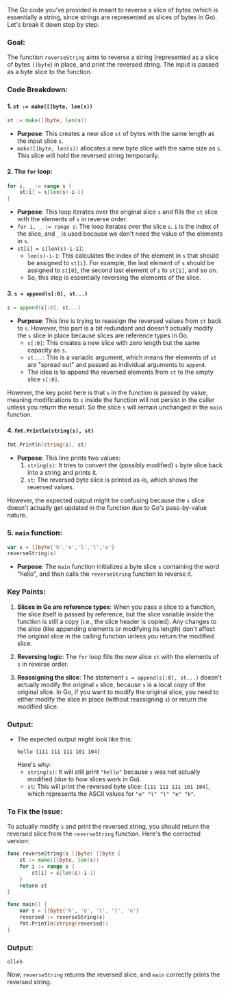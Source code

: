 The Go code you've provided is meant to reverse a slice of bytes (which is essentially a string, since strings are represented as slices of bytes in Go). Let's break it down step by step:

### Goal:
The function `reverseString` aims to reverse a string (represented as a slice of bytes `[]byte`) in place, and print the reversed string. The input is passed as a byte slice to the function.

### Code Breakdown:

#### 1. `st := make([]byte, len(s))`
```go
st := make([]byte, len(s))
```
- **Purpose**: This creates a new slice `st` of bytes with the same length as the input slice `s`.
- `make([]byte, len(s))` allocates a new byte slice with the same size as `s`. This slice will hold the reversed string temporarily.

#### 2. The `for` loop:
```go
for i, _ := range s {
    st[i] = s[len(s)-i-1]
}
```
- **Purpose**: This loop iterates over the original slice `s` and fills the `st` slice with the elements of `s` in reverse order.
- `for i, _ := range s`: The loop iterates over the slice `s`. `i` is the index of the slice, and `_` is used because we don't need the value of the elements in `s`.
- `st[i] = s[len(s)-i-1]`: 
  - `len(s)-i-1`: This calculates the index of the element in `s` that should be assigned to `st[i]`. For example, the last element of `s` should be assigned to `st[0]`, the second last element of `s` to `st[1]`, and so on.
  - So, this step is essentially reversing the elements of the slice.

#### 3. `s = append(s[:0], st...)`
```go
s = append(s[:0], st...)
```
- **Purpose**: This line is trying to reassign the reversed values from `st` back to `s`. However, this part is a bit redundant and doesn't actually modify the `s` slice in place because slices are reference types in Go.
  - `s[:0]`: This creates a new slice with zero length but the same capacity as `s`.
  - `st...`: This is a variadic argument, which means the elements of `st` are "spread out" and passed as individual arguments to `append`.
  - The idea is to append the reversed elements from `st` to the empty slice `s[:0]`.

However, the key point here is that `s` in the function is passed by value, meaning modifications to `s` inside the function will not persist in the caller unless you return the result. So the slice `s` will remain unchanged in the `main` function.

#### 4. `fmt.Println(string(s), st)`
```go
fmt.Println(string(s), st)
```
- **Purpose**: This line prints two values:
  1. `string(s)`: It tries to convert the (possibly modified) `s` byte slice back into a string and prints it.
  2. `st`: The reversed byte slice is printed as-is, which shows the reversed values.

However, the expected output might be confusing because the `s` slice doesn't actually get updated in the function due to Go's pass-by-value nature.

### 5. `main` function:
```go
var s = []byte{'h','e','l','l','o'}
reverseString(s)
```
- **Purpose**: The `main` function initializes a byte slice `s` containing the word "hello", and then calls the `reverseString` function to reverse it.

### Key Points:

1. **Slices in Go are reference types**: When you pass a slice to a function, the slice itself is passed by reference, but the slice variable inside the function is still a copy (i.e., the slice header is copied). Any changes to the slice (like appending elements or modifying its length) don't affect the original slice in the calling function unless you return the modified slice.
  
2. **Reversing logic**: The `for` loop fills the new slice `st` with the elements of `s` in reverse order. 

3. **Reassigning the slice**: The statement `s = append(s[:0], st...)` doesn't actually modify the original `s` slice, because `s` is a local copy of the original slice. In Go, if you want to modify the original slice, you need to either modify the slice in place (without reassigning `s`) or return the modified slice.

### Output:
- The expected output might look like this:
  ```
  hello [111 111 111 101 104]
  ```
  Here's why:
  - `string(s)`: It will still print `"hello"` because `s` was not actually modified (due to how slices work in Go).
  - `st`: This will print the reversed byte slice: `[111 111 111 101 104]`, which represents the ASCII values for `"o" "l" "l" "e" "h"`.

### To Fix the Issue:
To actually modify `s` and print the reversed string, you should return the reversed slice from the `reverseString` function. Here's the corrected version:

```go
func reverseString(s []byte) []byte {
    st := make([]byte, len(s))
    for i := range s {
        st[i] = s[len(s)-i-1]
    }
    return st
}

func main() {
    var s = []byte{'h', 'e', 'l', 'l', 'o'}
    reversed := reverseString(s)
    fmt.Println(string(reversed))
}
```

### Output:
```
olleh
```

Now, `reverseString` returns the reversed slice, and `main` correctly prints the reversed string.
